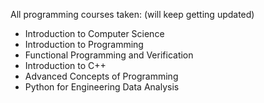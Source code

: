 All programming courses taken: (will keep getting updated)
- Introduction to Computer Science
- Introduction to Programming
- Functional Programming and Verification
- Introduction to C++
- Advanced Concepts of Programming
- Python for Engineering Data Analysis
